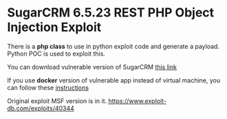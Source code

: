 # SugarCRM 6.5.23 REST PHP Object Injection Exploit

There is a **php class** to use in python exploit code and generate a payload.
Python POC is used to exploit this.

You can download vulnerable version of SugarCRM [this link](https://www.exploit-db.com/apps/12a23b5c52bfef86e3338f2eb212f0ba-SugarCE-6.5.23.zip)

If you use **docker** version of vulnerable app instead of virtual machine, you can follow these [instructions](https://blog.csdn.net/u011130746/article/details/52544125)

Original exploit MSF version is in it.
https://www.exploit-db.com/exploits/40344

